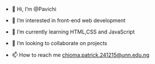 - 👋 Hi, I’m @Pavichi
- 👀 I’m interested in front-end web development
- 🌱 I’m currently learning HTML,CSS and JavaScript
- 💞️ I’m looking to collaborate on projects

- 📫 How to reach me chioma.patrick.241215@unn.edu.ng

<!---
Pavichi/Pavichi is a ✨ special ✨ repository because its `README.md` (this file) appears on your GitHub profile.
You can click the Preview link to take a look at your changes.
--->
